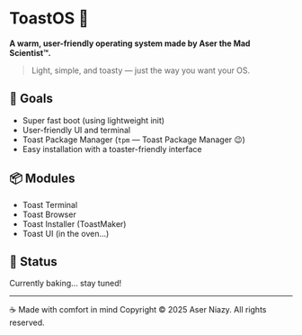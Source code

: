 # ToastOS 🍞

**A warm, user-friendly operating system made by Aser the Mad Scientist™.**

> Light, simple, and toasty — just the way you want your OS.

## 🔧 Goals
- Super fast boot (using lightweight init)
- User-friendly UI and terminal
- Toast Package Manager (`tpm` — Toast Package Manager 😉)
- Easy installation with a toaster-friendly interface

## 📦 Modules
- Toast Terminal
- Toast Browser
- Toast Installer (ToastMaker)
- Toast UI (in the oven...)

## 🧪 Status
Currently baking... stay tuned!

---

☕ Made with comfort in mind
Copyright © 2025 Aser Niazy. All rights reserved.
